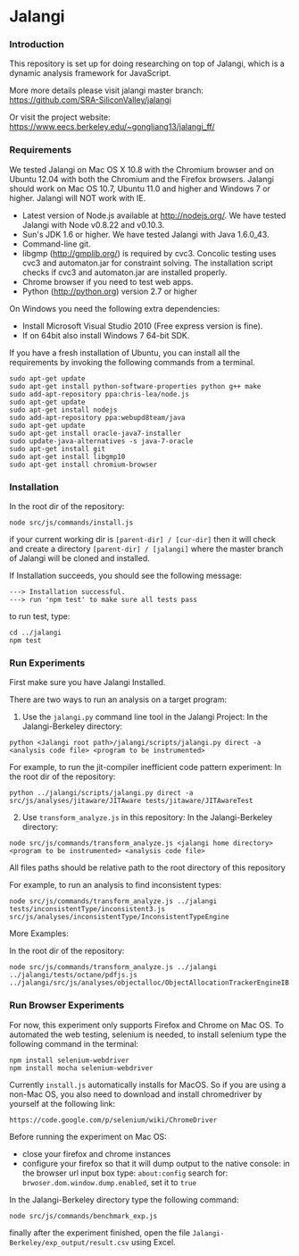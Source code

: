 Jalangi
=======
### Introduction

This repository is set up for doing researching on top of Jalangi, which is a dynamic analysis framework for JavaScript.

More more details please visit jalangi master branch:
https://github.com/SRA-SiliconValley/jalangi

Or visit the project website:
https://www.eecs.berkeley.edu/~gongliang13/jalangi_ff/

### Requirements

We tested Jalangi on Mac OS X 10.8 with the Chromium browser and on Ubuntu 12.04 with both the Chromium and the Firefox browsers.  Jalangi should work on Mac OS
10.7, Ubuntu 11.0 and higher and Windows 7 or higher. Jalangi will NOT work with IE.

  * Latest version of Node.js available at http://nodejs.org/.  We have tested Jalangi with Node v0.8.22 and v0.10.3.
  * Sun's JDK 1.6 or higher.  We have tested Jalangi with Java 1.6.0_43.
  * Command-line git.
  * libgmp (http://gmplib.org/) is required by cvc3.  Concolic testing uses cvc3 and automaton.jar for constraint solving. The installation script checks if cvc3 and automaton.jar are installed properly.
  * Chrome browser if you need to test web apps.
  * Python (http://python.org) version 2.7 or higher
  
On Windows you need the following extra dependencies:

  * Install Microsoft Visual Studio 2010 (Free express version is fine).
  * If on 64bit also install Windows 7 64-bit SDK.

If you have a fresh installation of Ubuntu, you can install all the requirements by invoking the following commands from a terminal.

    sudo apt-get update
    sudo apt-get install python-software-properties python g++ make
    sudo add-apt-repository ppa:chris-lea/node.js
    sudo apt-get update
    sudo apt-get install nodejs
    sudo add-apt-repository ppa:webupd8team/java
    sudo apt-get update
    sudo apt-get install oracle-java7-installer
    sudo update-java-alternatives -s java-7-oracle
    sudo apt-get install git
    sudo apt-get install libgmp10
    sudo apt-get install chromium-browser

### Installation

In the root dir of the repository:
```
node src/js/commands/install.js
```
if your current working dir is ```[parent-dir] / [cur-dir]``` then it will check and create a directory ```[parent-dir] / [jalangi]``` where the master branch of Jalangi will be cloned and installed.

If Installation succeeds, you should see the following message:
```
---> Installation successful.
---> run 'npm test' to make sure all tests pass
```
to run test, type:
```
cd ../jalangi
npm test
```
### Run Experiments
First make sure you have Jalangi Installed.

There are two ways to run an analysis on a target program:

1. Use the ```jalangi.py``` command line tool in the Jalangi Project:
In the Jalangi-Berkeley directory:
```
python <Jalangi root path>/jalangi/scripts/jalangi.py direct -a <analysis code file> <program to be instrumented>
```
For example, to run the jit-compiler inefficient code pattern experiment:
In the root dir of the repository:
```
python ../jalangi/scripts/jalangi.py direct -a src/js/analyses/jitaware/JITAware tests/jitaware/JITAwareTest
```
2. Use ```transform_analyze.js``` in this repository:
In the Jalangi-Berkeley directory:
```
node src/js/commands/transform_analyze.js <jalangi home directory> <program to be instrumented> <analysis code file>
```
All files paths should be relative path to the root directory of this repository

For example, to run an analysis to find inconsistent types:
```
node src/js/commands/transform_analyze.js ../jalangi tests/inconsistentType/inconsistent3.js src/js/analyses/inconsistentType/InconsistentTypeEngine
```

More Examples:

In the root dir of the repository:
```
node src/js/commands/transform_analyze.js ../jalangi ../jalangi/tests/octane/pdfjs.js ../jalangi/src/js/analyses/objectalloc/ObjectAllocationTrackerEngineIB
```

### Run Browser Experiments

For now, this experiment only supports Firefox and Chrome on Mac OS.
To automated the web testing, selenium is needed, to install selenium type the following command in the terminal:
```
npm install selenium-webdriver
npm install mocha selenium-webdriver
```
Currently ```install.js``` automatically installs for MacOS. So if you are using a non-Mac OS, you also need to download and install chromedriver by yourself at the following link:
```
https://code.google.com/p/selenium/wiki/ChromeDriver
```

Before running the experiment on Mac OS:
  * close your firefox and chrome instances
  * configure your firefox so that it will dump output to the native console:
    in the browser url input box type: ```about:config```
    search for: ```brwoser.dom.window.dump.enabled```, set it to ```true```

In the Jalangi-Berkeley directory type the following command:
```
node src/js/commands/benchmark_exp.js
```
finally after the experiment finished, open the file ```Jalangi-Berkeley/exp_output/result.csv``` using Excel.
